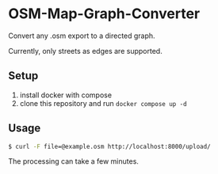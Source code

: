 # OSM-Map-Graph-Converter

Convert any .osm export to a directed graph.

Currently, only streets as edges are supported. 

## Setup

1. install docker with compose
2. clone this repository and run `docker compose up -d`

## Usage

```bash
$ curl -F file=@example.osm http://localhost:8000/upload/ 
```

The processing can take a few minutes.

